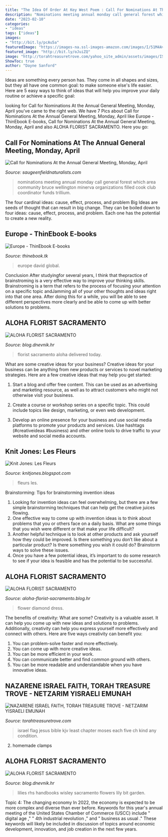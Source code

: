 ```yaml
---
title: "The Idea Of Order At Key West Poem : Call For Nominations At The Annual General Meeting, Monday, April"
description: "Nominations meeting annual monday call general forest which area community bruce wellington minerva organizations filled cook club coordinator funds trillium"
date: "2023-02-10"
categories:
- "ideas"
tags: ["ideas"]
images:
- "http://bit.ly/pcAu5a"
featuredImage: "https://images-na.ssl-images-amazon.com/images/I/51M4Avkq-qL._SX401_BO1,204,203,200_.jpg"
featured_image: "http://bit.ly/oJuiZQ"
image: "http://torahtreasuretrove.com/yahoo_site_admin/assets/images/ISRAEL_FLAG.323120452_std.gif"
ShowToc: true
author: "Dayne Sanford"
---
```



Ideas are something every person has. They come in all shapes and sizes, but they all have one common goal: to make someone else's life easier. Here are 5 easy ways to think of ideas that will help you improve your daily routine or achieve a specific goal: 

	

		
looking for Call for Nominations At the Annual General Meeting, Monday, April you've came to the right web. We have 7 Pics about Call for Nominations At the Annual General Meeting, Monday, April like Europe - ThinEbook E-books, Call for Nominations At the Annual General Meeting, Monday, April and also ALOHA FLORIST SACRAMENTO. Here you go:
		
    
## Call For Nominations At The Annual General Meeting, Monday, April

<img loading=lazy src="https://www.saugeenfieldnaturalists.com/SFN/2010_Miscellaneous_Archives_files/shapeimage_4.png" onerror="this.onerror=null;this.src='https://tse2.mm.bing.net/th?id=OIP.fb4j5yqc3ZrPO6Gvw1FUFQAAAA&amp;pid=15.1';" alt="Call for Nominations At the Annual General Meeting, Monday, April">

_Source: saugeenfieldnaturalists.com_

>nominations meeting annual monday call general forest which area community bruce wellington minerva organizations filled cook club coordinator funds trillium. 

	

The four cardinal ideas: cause, effect, process, and problem
Big Ideas are seeds of thought that can result in big change. They can be boiled down to four ideas: cause, effect, process, and problem. Each one has the potential to create a new reality.

    
## Europe - ThinEbook E-books

<img loading=lazy src="https://images-na.ssl-images-amazon.com/images/I/51M4Avkq-qL._SX401_BO1,204,203,200_.jpg" onerror="this.onerror=null;this.src='https://tse3.mm.bing.net/th?id=OIP.dkV2Oqcizd3ypK12OAk9NwAAAA&amp;pid=15.1';" alt="Europe - ThinEbook E-books">

_Source: thinebook.tk_

>europe david global. 

	

Conclusion
After studyingfor several years, I think that thepractice of brainstroming is a very effective way to improve your thinking skills. Brainstroming is a term that refers to the process of focusing your attention on a specific topic andJamming all of your other thoughts and ideas right into that one area. After doing this for a while, you will be able to see different perspectives more clearly and be able to come up with better solutions to problems.

    
## ALOHA FLORIST SACRAMENTO

<img loading=lazy src="http://bit.ly/pcAu5a" onerror="this.onerror=null;this.src='https://tse1.mm.bing.net/th?id=OIP.EzBhebizNEl-U1fLw8aUOQAAAA&amp;pid=15.1';" alt="ALOHA FLORIST SACRAMENTO">

_Source: blog.dnevnik.hr_

>florist sacramento aloha delivered today. 

	

What are some creative ideas for your business?
Creative ideas for your business can be anything from new products or services to novel marketing strategies. Here are a few creative ideas that may help you get started:
1. Start a blog and offer free content. This can be used as an advertising and marketing resource, as well as to attract customers who might not otherwise visit your business.

2. Create a course or workshop series on a specific topic. This could include topics like design, marketing, or even web development.

3. Develop an online presence for your business and use social media platforms to promote your products and services. Use hashtags (#creativeideas #business) and other online tools to drive traffic to your website and social media accounts.


    
## Knit Jones: Les Fleurs

<img loading=lazy src="https://4.bp.blogspot.com/_X5gvFBIH7fo/TBK_-2xsWWI/AAAAAAAACyk/jsJTGWCc1GU/s1600/IMG_2588.JPG" onerror="this.onerror=null;this.src='https://tse3.mm.bing.net/th?id=OIP.onnbjl23hd_pGTQTcL6xQgHaLG&amp;pid=15.1';" alt="Knit Jones: Les Fleurs">

_Source: knitjones.blogspot.com_

>fleurs les. 

	

Brainstorming: Tips for brainstorming invention ideas
1. Looking for invention ideas can feel overwhelming, but there are a few simple brainstorming techniques that can help get the creative juices flowing.
2. One effective way to come up with invention ideas is to think about problems that you or others face on a daily basis. What are some things that you wish were different or that make your life difficult?
3. Another helpful technique is to look at other products and ask yourself how they could be improved. Is there something you don’t like about a particular product? Is there something you wish it could do? Brainstorm ways to solve these issues.
4. Once you have a few potential ideas, it’s important to do some research to see if your idea is feasible and has the potential to be successful.

    
## ALOHA FLORIST SACRAMENTO

<img loading=lazy src="http://bit.ly/r4MVJk" onerror="this.onerror=null;this.src='https://tse1.mm.bing.net/th?id=OIP.VvdVlf0nPR-GOk8ZFaTKBgAAAA&amp;pid=15.1';" alt="ALOHA FLORIST SACRAMENTO">

_Source: aloha-florist-sacramento.blog.hr_

>flower diamond dress. 

	

The benefits of creativity: What are some?
Creativity is a valuable asset. It can help you come up with new ideas and solutions to problems. Additionally, creativity can help you express yourself more effectively and connect with others. Here are five ways creativity can benefit you: 
1) You can problem-solve faster and more effectively.
2) You can come up with more creative ideas.
3) You can be more efficient in your work.
4) You can communicate better and find common ground with others.
5) You can be more readable and understandable when you have innovative ideas.

    
## NAZARENE ISRAEL FAITH, TORAH TREASURE TROVE - NETZARIM YISRAELI EMUNAH

<img loading=lazy src="http://torahtreasuretrove.com/yahoo_site_admin/assets/images/ISRAEL_FLAG.323120452_std.gif" onerror="this.onerror=null;this.src='https://tse4.mm.bing.net/th?id=OIP.0b3lcsu7oevERbRqtfgwwQAAAA&amp;pid=15.1';" alt="NAZARENE ISRAEL FAITH, TORAH TREASURE TROVE - NETZARIM YISRAELI EMUNAH">

_Source: torahtreasuretrove.com_

>israel flag jesus bible kjv least chapter moses each five ch kind any condition. 

	

2. homemade clamps

    
## ALOHA FLORIST SACRAMENTO

<img loading=lazy src="http://bit.ly/oJuiZQ" onerror="this.onerror=null;this.src='https://tse1.mm.bing.net/th?id=OIP.zxmN_UeBW7vqy7BlX-eg4wAAAA&amp;pid=15.1';" alt="ALOHA FLORIST SACRAMENTO">

_Source: blog.dnevnik.hr_

>lilies rhs handbooks wisley sacramento flowers lily bit garden. 

	

Topic 4: The changing economy
In 2022, the economy is expected to be more complex and diverse than ever before. Keywords for this year's annual meeting of the United States Chamber of Commerce (USCC) include " digital age ," " 4th industrial revolution ," and " business as usual ." 
These keywords will likely be included in discussion of topics around economic development, innovation, and job creation in the next few years.


